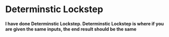 # Determinstic Lockstep
#### I have done Determinstic Lockstep. Determinstic Lockstep is where if you are given the same inputs, the end result should be the same